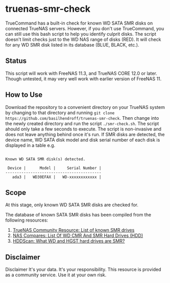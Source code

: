 # truenas-smr-check
TrueCommand has a built-in check for known WD SATA SMR disks on connected TrueNAS servers. However, if you don't use TrueCommand, you can still use this bash script to help you identify culprit disks. The script doesn't limit checks just to the WD NAS range of disks (RED). It will check for any WD SMR disk listed in its database (BLUE, BLACK, etc.).

## Status
This script will work with FreeNAS 11.3, and TrueNAS CORE 12.0 or later. Though untested, it may very well work with earlier version of FreeNAS 11.

## How to Use
Download the repository to a convenient directory on your TrueNAS system by changing to that directory and running `git clone https://github.com/basilhendroff/truenas-smr-check`. Then change into the newly created directory and run the script `./smr-check.sh`. The script ahould only take a few seconds to execute. The script is non-invasive and does not leave anything behind once it's run. If SMR disks are detected, the device name, WD SATA disk model and disk serial number of each disk is displayed in a table e.g.
```

Known WD SATA SMR disk(s) detected.

 Device |      Model |     Serial Number |
------------------------------------------
   ada3 |   WD30EFAX |   WD-xxxxxxxxxxxx |
```

## Scope
At this stage, only known WD SATA SMR disks are checked for.

The database of known SATA SMR disks has been compiled from the following resources:
1. [TrueNAS Community Resource: List of known SMR drives](https://www.truenas.com/community/resources/list-of-known-smr-drives.141/)
2. [NAS Compares: List Of WD CMR And SMR Hard Drives (HDD)](https://nascompares.com/answer/list-of-wd-cmr-and-smr-hard-drives-hdd/)
3. [HDDScan: What WD and HGST hard drives are SMR?](https://hddscan.com/blog/2020/hdd-wd-smr.html)

## Disclaimer
Disclaimer
It's your data. It's your responsibility. This resource is provided as a community service. Use it at your own risk.
